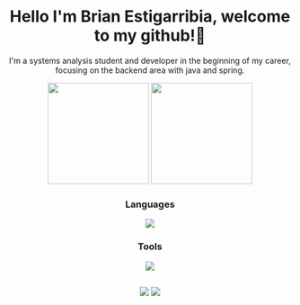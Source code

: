 <h1 align="center">  Hello I'm Brian Estigarribia, welcome to my github!👋</h1>

<div align="center">
   <p>I'm a systems analysis student and developer in the beginning of my career, focusing on the backend area with java and spring.</p>
  <img height="180em" src="https://github-readme-stats.vercel.app/api?username=BrianEstigarribiaMaia&show_icons=true&theme=vision-friendly-dark&include_all_commits=true&count_private=true">
  <img height="180em" src="https://github-readme-stats.vercel.app/api/top-langs/?username=BrianEstigarribiaMaia&layout=compact&langs_count=7&theme=vision-friendly-dark">
   </div>
   <div align="center">
   <h3>Languages</h3>
  <p align="center">
  <a href="https://skillicons.dev">
    <img src="https://skillicons.dev/icons?i=java,js,html,css" />
  </a>
</p>
 <p align="center">
   <h3>Tools</h3>
  <a href="https://skillicons.dev">
    <img src="https://skillicons.dev/icons?i=spring,git,postgres,mysql,mongodb" />
  </a>
</p>
</div>
  
  ##
 
<div align="center"> 
  <a href="https://www.instagram.com/briandontexist" target="_blank"><img src="https://img.shields.io/badge/-Instagram-%23E4405F?style=for-the-badge&logo=instagram&logoColor=white"></a>
 <a href = "mailto:brianestigarribia@gmail.com"><img src="https://img.shields.io/badge/-Gmail-%23333?style=for-the-badge&logo=gmail&logoColor=white" >
  </a>

  </div>

